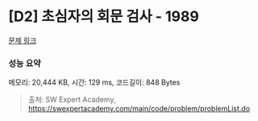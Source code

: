 # [D2] 초심자의 회문 검사 - 1989 

[문제 링크](https://swexpertacademy.com/main/code/problem/problemDetail.do?contestProbId=AV5PyTLqAf4DFAUq) 

### 성능 요약

메모리: 20,444 KB, 시간: 129 ms, 코드길이: 848 Bytes



> 출처: SW Expert Academy, https://swexpertacademy.com/main/code/problem/problemList.do